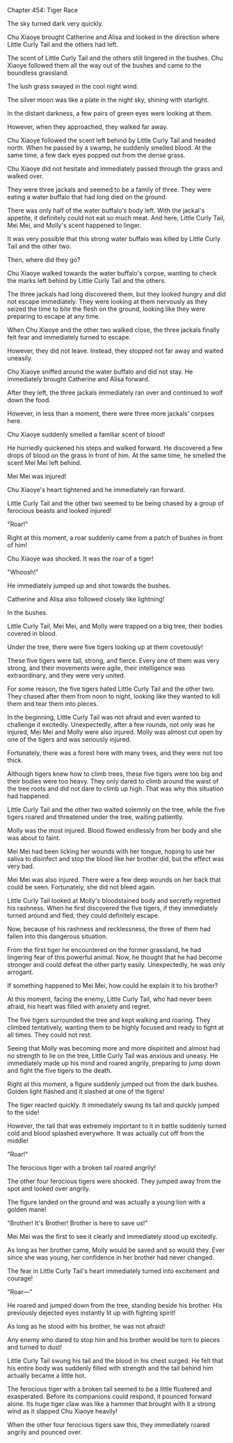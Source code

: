 Chapter 454: Tiger Race

The sky turned dark very quickly.

Chu Xiaoye brought Catherine and Alisa and looked in the direction where Little Curly Tail and the others had left.

The scent of Little Curly Tail and the others still lingered in the bushes. Chu Xiaoye followed them all the way out of the bushes and came to the boundless grassland.

The lush grass swayed in the cool night wind.

The silver moon was like a plate in the night sky, shining with starlight.

In the distant darkness, a few pairs of green eyes were looking at them.

However, when they approached, they walked far away.

Chu Xiaoye followed the scent left behind by Little Curly Tail and headed north. When he passed by a swamp, he suddenly smelled blood. At the same time, a few dark eyes popped out from the dense grass.

Chu Xiaoye did not hesitate and immediately passed through the grass and walked over.

They were three jackals and seemed to be a family of three. They were eating a water buffalo that had long died on the ground.

There was only half of the water buffalo's body left. With the jackal's appetite, it definitely could not eat so much meat. And here, Little Curly Tail, Mei Mei, and Molly's scent happened to linger.

It was very possible that this strong water buffalo was killed by Little Curly Tail and the other two.

Then, where did they go?

Chu Xiaoye walked towards the water buffalo's corpse, wanting to check the marks left behind by Little Curly Tail and the others.

The three jackals had long discovered them, but they looked hungry and did not escape immediately. They were looking at them nervously as they seized the time to bite the flesh on the ground, looking like they were preparing to escape at any time.

When Chu Xiaoye and the other two walked close, the three jackals finally felt fear and immediately turned to escape.

However, they did not leave. Instead, they stopped not far away and waited uneasily.

Chu Xiaoye sniffed around the water buffalo and did not stay. He immediately brought Catherine and Alisa forward.

After they left, the three jackals immediately ran over and continued to wolf down the food.

However, in less than a moment, there were three more jackals' corpses here.

Chu Xiaoye suddenly smelled a familiar scent of blood\!

He hurriedly quickened his steps and walked forward. He discovered a few drops of blood on the grass in front of him. At the same time, he smelled the scent Mei Mei left behind.

Mei Mei was injured\!

Chu Xiaoye's heart tightened and he immediately ran forward.

Little Curly Tail and the other two seemed to be being chased by a group of ferocious beasts and looked injured\!

"Roar\!"

Right at this moment, a roar suddenly came from a patch of bushes in front of him\!

Chu Xiaoye was shocked. It was the roar of a tiger\!

"Whoosh\!"

He immediately jumped up and shot towards the bushes.

Catherine and Alisa also followed closely like lightning\!

In the bushes.

Little Curly Tail, Mei Mei, and Molly were trapped on a big tree, their bodies covered in blood.

Under the tree, there were five tigers looking up at them covetously\!

These five tigers were tall, strong, and fierce. Every one of them was very strong, and their movements were agile, their intelligence was extraordinary, and they were very united.

For some reason, the five tigers hated Little Curly Tail and the other two. They chased after them from noon to night, looking like they wanted to kill them and tear them into pieces.

In the beginning, Little Curly Tail was not afraid and even wanted to challenge it excitedly. Unexpectedly, after a few rounds, not only was he injured, Mei Mei and Molly were also injured. Molly was almost cut open by one of the tigers and was seriously injured.

Fortunately, there was a forest here with many trees, and they were not too thick.

Although tigers knew how to climb trees, these five tigers were too big and their bodies were too heavy. They only dared to climb around the waist of the tree roots and did not dare to climb up high. That was why this situation had happened.

Little Curly Tail and the other two waited solemnly on the tree, while the five tigers roared and threatened under the tree, waiting patiently.

Molly was the most injured. Blood flowed endlessly from her body and she was about to faint.

Mei Mei had been licking her wounds with her tongue, hoping to use her saliva to disinfect and stop the blood like her brother did, but the effect was very bad.

Mei Mei was also injured. There were a few deep wounds on her back that could be seen. Fortunately, she did not bleed again.

Little Curly Tail looked at Molly's bloodstained body and secretly regretted his rashness. When he first discovered the five tigers, if they immediately turned around and fled, they could definitely escape.

Now, because of his rashness and recklessness, the three of them had fallen into this dangerous situation.

From the first tiger he encountered on the former grassland, he had lingering fear of this powerful animal. Now, he thought that he had become stronger and could defeat the other party easily. Unexpectedly, he was only arrogant.

If something happened to Mei Mei, how could he explain it to his brother?

At this moment, facing the enemy, Little Curly Tail, who had never been afraid, his heart was filled with anxiety and regret.

The five tigers surrounded the tree and kept walking and roaring. They climbed tentatively, wanting them to be highly focused and ready to fight at all times. They could not rest.

Seeing that Molly was becoming more and more dispirited and almost had no strength to lie on the tree, Little Curly Tail was anxious and uneasy. He immediately made up his mind and roared angrily, preparing to jump down and fight the five tigers to the death.

Right at this moment, a figure suddenly jumped out from the dark bushes. Golden light flashed and it slashed at one of the tigers\! 

The tiger reacted quickly. It immediately swung its tail and quickly jumped to the side\!

However, the tail that was extremely important to it in battle suddenly turned cold and blood splashed everywhere. It was actually cut off from the middle\!

"Roar\!"

The ferocious tiger with a broken tail roared angrily\!

The other four ferocious tigers were shocked. They jumped away from the spot and looked over angrily.

The figure landed on the ground and was actually a young lion with a golden mane\!

"Brother\! It's Brother\! Brother is here to save us\!"

Mei Mei was the first to see it clearly and immediately stood up excitedly.

As long as her brother came, Molly would be saved and so would they. Ever since she was young, her confidence in her brother had never changed.

The fear in Little Curly Tail's heart immediately turned into excitement and courage\!

"Roar—"

He roared and jumped down from the tree, standing beside his brother. His previously dejected eyes instantly lit up with fighting spirit\!

As long as he stood with his brother, he was not afraid\!

Any enemy who dared to stop him and his brother would be torn to pieces and turned to dust\!

Little Curly Tail swung his tail and the blood in his chest surged. He felt that his entire body was suddenly filled with strength and the tail behind him actually became a little hot.

The ferocious tiger with a broken tail seemed to be a little flustered and exasperated. Before its companions could respond, it pounced forward alone. Its huge tiger claw was like a hammer that brought with it a strong wind as it slapped Chu Xiaoye heavily\!

When the other four ferocious tigers saw this, they immediately roared angrily and pounced over.